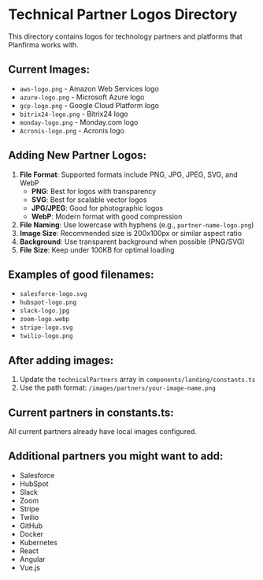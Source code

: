 # Technical Partner Logos Directory

This directory contains logos for technology partners and platforms that Planfirma works with.

## Current Images:
- `aws-logo.png` - Amazon Web Services logo
- `azure-logo.png` - Microsoft Azure logo
- `gcp-logo.png` - Google Cloud Platform logo
- `bitrix24-logo.png` - Bitrix24 logo
- `monday-logo.png` - Monday.com logo
- `Acronis-logo.png` - Acronis logo

## Adding New Partner Logos:

1. **File Format**: Supported formats include PNG, JPG, JPEG, SVG, and WebP
   - **PNG**: Best for logos with transparency
   - **SVG**: Best for scalable vector logos
   - **JPG/JPEG**: Good for photographic logos
   - **WebP**: Modern format with good compression
2. **File Naming**: Use lowercase with hyphens (e.g., `partner-name-logo.png`)
3. **Image Size**: Recommended size is 200x100px or similar aspect ratio
4. **Background**: Use transparent background when possible (PNG/SVG)
5. **File Size**: Keep under 100KB for optimal loading

## Examples of good filenames:
- `salesforce-logo.svg`
- `hubspot-logo.png`
- `slack-logo.jpg`
- `zoom-logo.webp`
- `stripe-logo.svg`
- `twilio-logo.png`

## After adding images:
1. Update the `technicalPartners` array in `components/landing/constants.ts`
2. Use the path format: `/images/partners/your-image-name.png`

## Current partners in constants.ts:
All current partners already have local images configured.

## Additional partners you might want to add:
- Salesforce
- HubSpot
- Slack
- Zoom
- Stripe
- Twilio
- GitHub
- Docker
- Kubernetes
- React
- Angular
- Vue.js 